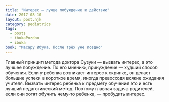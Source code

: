 ```yaml
---
title: "Интерес – лучше побуждение к действию"
date: 2017-08-10
layout: post.njk
category: pediatrics
tags:
  - posts
  - ibukaPozdno
  - ibuka
book: "Масару Ибука. После трёх уже поздно"
---
```


Главный принцип метода доктора Сузуки — вызвать интерес, а это лучшее побуждение. По его мнению, принуждение — худший способ обучения. Если у ребенка возникает интерес к скрипке, он делает большие успехи в короткое время, иногда превосходя всякие ожидания учителя. Вызвать интерес ребенка к предмету обучения это и есть лучший педагогический метод. Поэтому главная задача родителей, если они хотят обучить чему-то ребенка, — пробудить интерес.
